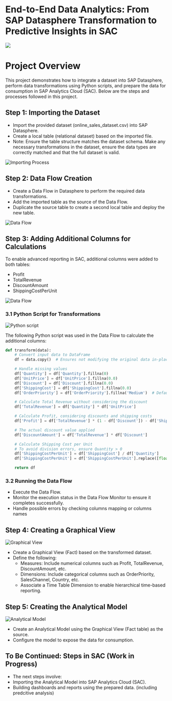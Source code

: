 # End-to-End Data Analytics: From SAP Datasphere Transformation to Predictive Insights in SAC

![](images/gif_title.gif)

# Project Overview

This project demonstrates how to integrate a dataset into SAP Datasphere, perform data transformations using Python scripts, and prepare the data for consumption in SAP Analytics Cloud (SAC). Below are the steps and processes followed in this project.

## Step 1: Importing the Dataset

- Import the provided dataset (online_sales_dataset.csv) into SAP Datasphere.
- Create a local table (relational dataset) based on the imported file.
- Note: Ensure the table structure matches the dataset schema. Make any necessary transformations in the dataset, ensure the data types are correctly matched and that the full dataset is valid.

![Importing Process](images/dataset_import.png)

## Step 2: Data Flow Creation

- Create a Data Flow in Datasphere to perform the required data transformations.
- Add the imported table as the source of the Data Flow.
- Duplicate the source table to create a second local table and deploy the new table.

![Data Flow](images/data_flow.png)

## Step 3: Adding Additional Columns for Calculations

To enable advanced reporting in SAC, additional columns were added to both tables:
- Profit
- TotalRevenue
- DiscountAmount
- ShippingCostPerUnit

![Data Flow](images/add_columns.png)

### 3.1 Python Script for Transformations

![Python script](images/python_script.png)

The following Python script was used in the Data Flow to calculate the additional columns:

```python
def transform(data):
    # Convert input data to DataFrame
    df = data.copy()  # Ensures not modifying the original data in-place

    # Handle missing values
    df['Quantity'] = df['Quantity'].fillna(0)
    df['UnitPrice'] = df['UnitPrice'].fillna(0.0)
    df['Discount'] = df['Discount'].fillna(0.0)
    df['ShippingCost'] = df['ShippingCost'].fillna(0.0)
    df['OrderPriority'] = df['OrderPriority'].fillna('Medium')  # Default priority

    # Calculate Total Revenue without considering the discount
    df['TotalRevenue'] = df['Quantity'] * df['UnitPrice']

    # Calculate Profit, considering discounts and shipping costs
    df['Profit'] = df['TotalRevenue'] * (1 - df['Discount']) - df['ShippingCost']

    # The actual discount value applied
    df['DiscountAmount'] = df['TotalRevenue'] * df['Discount']

    # Calculate Shipping Cost per Unit
    # To avoid division errors, ensure Quantity > 0
    df['ShippingCostPerUnit'] = df['ShippingCost'] / df['Quantity']
    df['ShippingCostPerUnit'] = df['ShippingCostPerUnit'].replace([float('inf'), -float('inf')], 0)  # Handle division by 0

    return df
```

### 3.2 Running the Data Flow

- Execute the Data Flow.
- Monitor the execution status in the Data Flow Monitor to ensure it completes successfully.
- Handle possible errors by checking columns mapping or columns names

## Step 4: Creating a Graphical View

![Graphical View](images/graphical_view.png)

- Create a Graphical View (Fact) based on the transformed dataset.
- Define the following:
    - Measures: Include numerical columns such as Profit, TotalRevenue, DiscountAmount, etc.
    - Dimensions: Include categorical columns such as OrderPriority, SalesChannel, Country, etc.
    - Associate a Time Table Dimension to enable hierarchical time-based reporting.

## Step 5: Creating the Analytical Model

![Analytical Model](images/analytical_model.png)

- Create an Analytical Model using the Graphical View (Fact table) as the source.
- Configure the model to expose the data for consumption.

## To Be Continued: Steps in SAC (Work in Progress)

- The next steps involve:
- Importing the Analytical Model into SAP Analytics Cloud (SAC).
- Building dashboards and reports using the prepared data. (including predcitive analysis)

